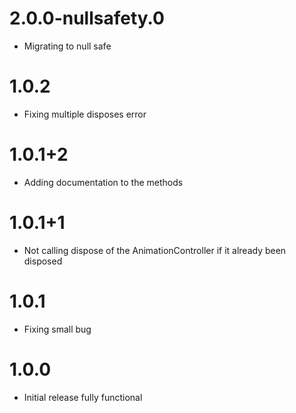 # 2.0.0-nullsafety.0
- Migrating to null safe

# 1.0.2

- Fixing multiple disposes error

# 1.0.1+2

- Adding documentation to the methods

# 1.0.1+1

- Not calling dispose of the AnimationController if it already been disposed

# 1.0.1

- Fixing small bug

# 1.0.0

- Initial release fully functional
